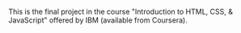 This is the final project in the course "Introduction to HTML, CSS, & JavaScript" offered by IBM (available from Coursera).
